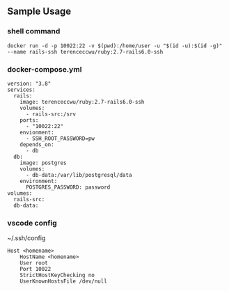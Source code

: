 ## Sample Usage

### shell command
```
docker run -d -p 10022:22 -v $(pwd):/home/user -u "$(id -u):$(id -g)" --name rails-ssh terenceccwu/ruby:2.7-rails6.0-ssh
```

### docker-compose.yml
```
version: "3.8"
services:
  rails:
    image: terenceccwu/ruby:2.7-rails6.0-ssh
    volumes:
      - rails-src:/srv
    ports:
      - "10022:22"
    envionment:
      - SSH_ROOT_PASSWORD=pw
    depends_on:
      - db
  db:
    image: postgres
    volumes:
      - db-data:/var/lib/postgresql/data
    environment:
      POSTGRES_PASSWORD: password
volumes:
  rails-src:
  db-data:
```

### vscode config

~/.ssh/config
```
Host <homename>
    HostName <homename>
    User root
    Port 10022
    StrictHostKeyChecking no
    UserKnownHostsFile /dev/null
```
